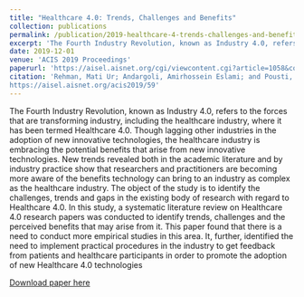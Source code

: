 ```yaml
---
title: "Healthcare 4.0: Trends, Challenges and Benefits"
collection: publications
permalink: /publication/2019-healthcare-4-trends-challenges-and-benefits
excerpt: 'The Fourth Industry Revolution, known as Industry 4.0, refers to the forces that are transforming industry, including the healthcare industry, where it has been termed Healthcare 4.0. Though lagging other industries in the adoption of new innovative technologies, the healthcare industry is embracing the potential benefits that arise from new innovative technologies. New trends revealed both in the academic literature and by industry practice show that researchers and practitioners are becoming more aware of the benefits technology can bring to an industry as complex as the healthcare industry. The object of the study is to identify the challenges, trends and gaps in the existing body of research with regard to Healthcare 4.0. In this study, a systematic literature review on Healthcare 4.0 research papers was conducted to identify trends, challenges and the perceived benefits that may arise from it. This paper found that there is a need to conduct more empirical studies in this area. It, further, identified the need to implement practical procedures in the industry to get feedback from patients and healthcare participants in order to promote the adoption of new Healthcare 4.0 technologies'
date: 2019-12-01
venue: 'ACIS 2019 Proceedings'
paperurl: 'https://aisel.aisnet.org/cgi/viewcontent.cgi?article=1058&context=acis2019'
citation: 'Rehman, Mati Ur; Andargoli, Amirhossein Eslami; and Pousti, Hamid, "Healthcare 4.0: Trends, Challenges and Benefits" (2019). ACIS 2019 Proceedings. 59.
https://aisel.aisnet.org/acis2019/59'
---
```

The Fourth Industry Revolution, known as Industry 4.0, refers to the forces that are transforming industry, including the healthcare industry, where it has been termed Healthcare 4.0. Though lagging other industries in the adoption of new innovative technologies, the healthcare industry is embracing the potential benefits that arise from new innovative technologies. New trends revealed both in the academic literature and by industry practice show that researchers and practitioners are becoming more aware of the benefits technology can bring to an industry as complex as the healthcare industry. The object of the study is to identify the challenges, trends and gaps in the existing body of research with regard to Healthcare 4.0. In this study, a systematic literature review on Healthcare 4.0 research papers was conducted to identify trends, challenges and the perceived benefits that may arise from it. This paper found that there is a need to conduct more empirical studies in this area. It, further, identified the need to implement practical procedures in the industry to get feedback from patients and healthcare participants in order to promote the adoption of new Healthcare 4.0 technologies

[Download paper here]([http://academicpages.github.io/files/paper1.pdf](https://aisel.aisnet.org/cgi/viewcontent.cgi?article=1058&context=acis2019))
